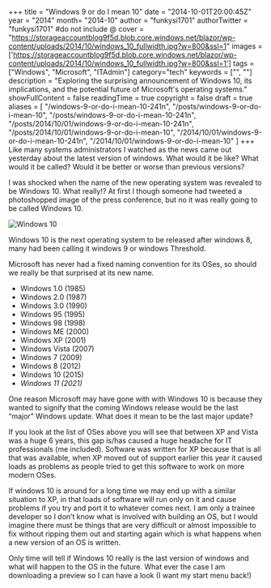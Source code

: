 +++
title = "Windows 9 or do I mean 10"
date = "2014-10-01T20:00:45Z"
year = "2014"
month= "2014-10"
author = "funkysi1701"
authorTwitter = "funkysi1701" #do not include @
cover = "https://storageaccountblog9f5d.blob.core.windows.net/blazor/wp-content/uploads/2014/10/windows_10_fullwidth.jpg?w=800&ssl=1"
images = ['https://storageaccountblog9f5d.blob.core.windows.net/blazor/wp-content/uploads/2014/10/windows_10_fullwidth.jpg?w=800&ssl=1']
tags = ["Windows", "Microsoft", "ITAdmin"]
category="tech"
keywords = ["", ""]
description = "Exploring the surprising announcement of Windows 10, its implications, and the potential future of Microsoft's operating systems."
showFullContent = false
readingTime = true
copyright = false
draft = true
aliases = [
    "/windows-9-or-do-i-mean-10-241n",
    "/posts/windows-9-or-do-i-mean-10",
    "/posts/windows-9-or-do-i-mean-10-241n",
    "/posts/2014/10/01/windows-9-or-do-i-mean-10-241n",
    "/posts/2014/10/01/windows-9-or-do-i-mean-10",
    "/2014/10/01/windows-9-or-do-i-mean-10-241n",
    "/2014/10/01/windows-9-or-do-i-mean-10"
]
+++
Like many systems administrators I watched as the news came out yesterday about the latest version of windows. What would it be like? What would it be called? Would it be better or worse than previous versions?

I was shocked when the name of the new operating system was revealed to be Windows 10. What really!? At first I though someone had tweeted a photoshopped image of the press conference, but no it was really going to be called Windows 10.

![Windows 10](https://storageaccountblog9f5d.blob.core.windows.net/blazor/wp-content/uploads/2014/10/windows_10_fullwidth.jpg?w=800&ssl=1)

Windows 10 is the next operating system to be released after windows 8, many had been calling it windows 9 or windows Threshold.

Microsoft has never had a fixed naming convention for its OSes, so should we really be that surprised at its new name.

- Windows 1.0 (1985)
- Windows 2.0 (1987)
- Windows 3.0 (1990)
- Windows 95 (1995)
- Windows 98 (1998)
- Windows ME (2000)
- Windows XP (2001)
- Windows Vista (2007)
- Windows 7 (2009)
- Windows 8 (2012)
- Windows 10 (2015)
- *Windows 11 (2021)*

One reason Microsoft may have gone with with Windows 10 is because they wanted to signify that the coming Windows release would be the last “major” Windows update. What does it mean to be the last major update?

If you look at the list of OSes above you will see that between XP and Vista was a huge 6 years, this gap is/has caused a huge headache for IT professionals (me included). Software was written for XP because that is all that was available, when XP moved out of support earlier this year it caused loads as problems as people tried to get this software to work on more modern OSes.

If windows 10 is around for a long time we may end up with a similar situation to XP, in that loads of software will run only on it and cause problems if you try and port it to whatever comes next. I am only a trainee developer so I don’t know what is involved with building an OS, but I would imagine there must be things that are very difficult or almost impossible to fix without ripping them out and starting again which is what happens when a new version of an OS is written.

Only time will tell if Windows 10 really is the last version of windows and what will happen to the OS in the future. What ever the case I am downloading a preview so I can have a look (I want my start menu back!)
